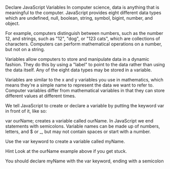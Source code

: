 Declare JavaScript Variables
In computer science, data is anything that is meaningful to the computer. JavaScript provides eight different data types which are undefined, null, boolean, string, symbol, bigint, number, and object.

For example, computers distinguish between numbers, such as the number 12, and strings, such as "12", "dog", or "123 cats", which are collections of characters. Computers can perform mathematical operations on a number, but not on a string.

Variables allow computers to store and manipulate data in a dynamic fashion. They do this by using a "label" to point to the data rather than using the data itself. Any of the eight data types may be stored in a variable.

Variables are similar to the x and y variables you use in mathematics, which means they're a simple name to represent the data we want to refer to. Computer variables differ from mathematical variables in that they can store different values at different times.

We tell JavaScript to create or declare a variable by putting the keyword var in front of it, like so:

var ourName;
creates a variable called ourName. In JavaScript we end statements with semicolons. Variable names can be made up of numbers, letters, and $ or _, but may not contain spaces or start with a number.

Use the var keyword to create a variable called myName.

Hint
Look at the ourName example above if you get stuck.


You should declare myName with the var keyword, ending with a semicolon